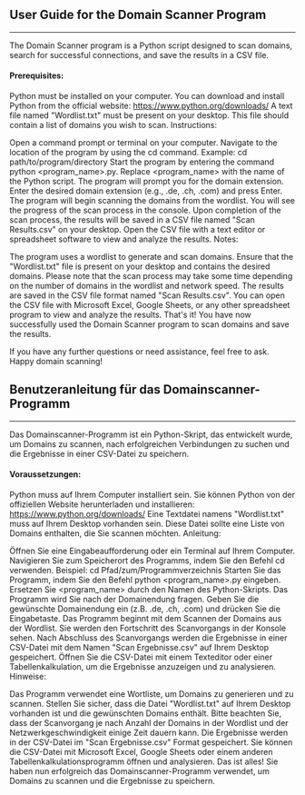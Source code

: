 ## User Guide for the Domain Scanner Program
---

The Domain Scanner program is a Python script designed to scan domains, search for successful connections, and save the results in a CSV file.

#### Prerequisites:

Python must be installed on your computer. You can download and install Python from the official website: https://www.python.org/downloads/
A text file named "Wordlist.txt" must be present on your desktop. This file should contain a list of domains you wish to scan.
Instructions:

Open a command prompt or terminal on your computer.
Navigate to the location of the program by using the cd command. Example: cd path/to/program/directory
Start the program by entering the command python <program_name>.py. Replace <program_name> with the name of the Python script.
The program will prompt you for the domain extension. Enter the desired domain extension (e.g., .de, .ch, .com) and press Enter.
The program will begin scanning the domains from the wordlist. You will see the progress of the scan process in the console.
Upon completion of the scan process, the results will be saved in a CSV file named "Scan Results.csv" on your desktop.
Open the CSV file with a text editor or spreadsheet software to view and analyze the results.
Notes:

The program uses a wordlist to generate and scan domains. Ensure that the "Wordlist.txt" file is present on your desktop and contains the desired domains.
Please note that the scan process may take some time depending on the number of domains in the wordlist and network speed.
The results are saved in the CSV file format named "Scan Results.csv". You can open the CSV file with Microsoft Excel, Google Sheets, or any other spreadsheet program to view and analyze the results.
That's it! You have now successfully used the Domain Scanner program to scan domains and save the results.

If you have any further questions or need assistance, feel free to ask. Happy domain scanning!


## Benutzeranleitung für das Domainscanner-Programm
---

Das Domainscanner-Programm ist ein Python-Skript, das entwickelt wurde, um Domains zu scannen, nach erfolgreichen Verbindungen zu suchen und die Ergebnisse in einer CSV-Datei zu speichern.

#### Voraussetzungen:

Python muss auf Ihrem Computer installiert sein. Sie können Python von der offiziellen Website herunterladen und installieren: https://www.python.org/downloads/
Eine Textdatei namens "Wordlist.txt" muss auf Ihrem Desktop vorhanden sein. Diese Datei sollte eine Liste von Domains enthalten, die Sie scannen möchten.
Anleitung:

Öffnen Sie eine Eingabeaufforderung oder ein Terminal auf Ihrem Computer.
Navigieren Sie zum Speicherort des Programms, indem Sie den Befehl cd verwenden. Beispiel: cd Pfad/zum/Programmverzeichnis
Starten Sie das Programm, indem Sie den Befehl python <program_name>.py eingeben. Ersetzen Sie <program_name> durch den Namen des Python-Skripts.
Das Programm wird Sie nach der Domainendung fragen. Geben Sie die gewünschte Domainendung ein (z.B. .de, .ch, .com) und drücken Sie die Eingabetaste.
Das Programm beginnt mit dem Scannen der Domains aus der Wordlist. Sie werden den Fortschritt des Scanvorgangs in der Konsole sehen.
Nach Abschluss des Scanvorgangs werden die Ergebnisse in einer CSV-Datei mit dem Namen "Scan Ergebnisse.csv" auf Ihrem Desktop gespeichert.
Öffnen Sie die CSV-Datei mit einem Texteditor oder einer Tabellenkalkulation, um die Ergebnisse anzuzeigen und zu analysieren.
Hinweise:

Das Programm verwendet eine Wortliste, um Domains zu generieren und zu scannen. Stellen Sie sicher, dass die Datei "Wordlist.txt" auf Ihrem Desktop vorhanden ist und die gewünschten Domains enthält.
Bitte beachten Sie, dass der Scanvorgang je nach Anzahl der Domains in der Wordlist und der Netzwerkgeschwindigkeit einige Zeit dauern kann.
Die Ergebnisse werden in der CSV-Datei im "Scan Ergebnisse.csv" Format gespeichert. Sie können die CSV-Datei mit Microsoft Excel, Google Sheets oder einem anderen Tabellenkalkulationsprogramm öffnen und analysieren.
Das ist alles! Sie haben nun erfolgreich das Domainscanner-Programm verwendet, um Domains zu scannen und die Ergebnisse zu speichern.
